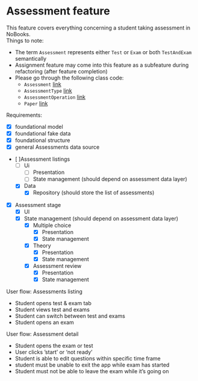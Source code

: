 # Assessment feature

This feature covers everything concerning a student taking assessment in NoBooks.
<br>
Things to note:

- The term `Assessment` represents either `Test` or `Exam` or both `TestAndExam` semantically
- Assignment feature may come into this feature as a subfeature during refactoring (after feature completion)
- Please go through the following class code:
    - `Assessment` [link](https://github.com/Illumino-Technologies/NobooksApp/blob/feat-assessments/lib/src/features/assessments/domain/models/assessment/assessment.dart)
    - `AssessmentType` [link](https://github.com/Illumino-Technologies/NobooksApp/blob/feat-assessments/lib/src/features/assessments/domain/models/assessment_type/assessment_type.dart)
    - `AssessmentOperation` [link](https://github.com/Illumino-Technologies/NobooksApp/blob/feat-assessments/lib/src/features/assessments/domain/models/assessment/content/assessment_operation.dart)
    - `Paper` [link](https://github.com/Illumino-Technologies/NobooksApp/blob/feat-assessments/lib/src/features/assessments/domain/models/assessment/content/question_type.dart)

Requirements:

- [x] foundational model
- [x] foundational fake data
- [x] foundational structure
- [x] general Assessments data source 
- [ ]Assessment listings
    - [ ] Ui
        - [ ] Presentation
        - [ ] State management (should depend on assessment data layer)
    - [x] Data
        - [x] Repository (should store the list of assessments)
- [x] Assessment stage
    - [x] UI
    - [x] State management (should depend on assessment data layer)
       - [x] Multiple choice
          - [x] Presentation
          - [x] State management
       - [x] Theory
          - [x] Presentation
          - [x] State management
       - [x] Assessment review
          - [x] Presentation
          - [x] State management

User flow: Assessments listing

* Student opens test & exam tab
* Student views test and exams
* Student can switch between test and exams
* Student opens an exam

User flow: Assessment detail

* Student opens the exam or test
* User clicks ’start’ or ‘not ready’
* Student is able to edit questions within specific time frame
* student must be unable to exit the app while exam has started
* Student must not be able to leave the exam while it’s going on


